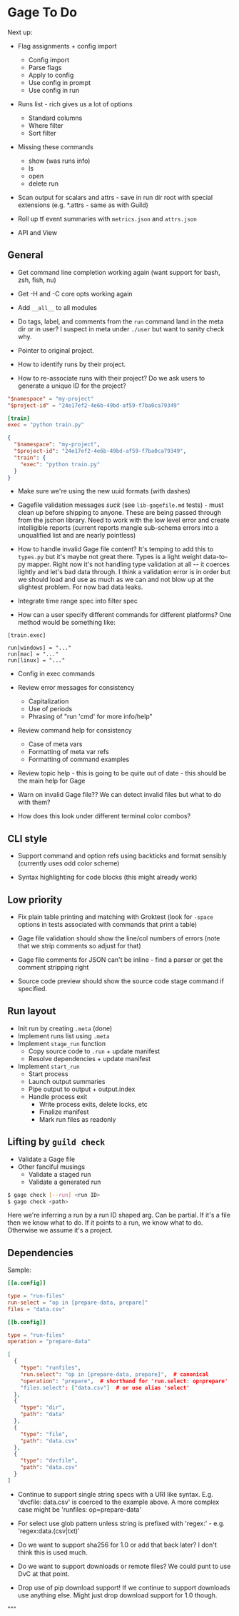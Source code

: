 # Gage To Do

Next up:

- Flag assignments + config import
  - Config import
  - Parse flags
  - Apply to config
  - Use config in prompt
  - Use config in run

- Runs list - rich gives us a lot of options
  - Standard columns
  - Where filter
  - Sort filter

- Missing these commands
  - show (was runs info)
  - ls
  - open
  - delete run

- Scan output for scalars and attrs - save in run dir root with special
  extensions (e.g. *.attrs - same as with Guild)

- Roll up tf event summaries with `metrics.json` and `attrs.json`

- API and View

## General

- Get command line completion working again (want support for bash, zsh,
  fish, nu)

- Get -H and -C core opts working again
- Add `__all__` to all modules
- Do tags, label, and comments from the `run` command land in the meta
  dir or in user? I suspect in meta under `./user` but want to sanity
  check why.

- Pointer to original project.

- How to identify runs by their project.

- How to re-associate runs with their project? Do we ask users to
  generate a unique ID for the project?

``` toml
"$namespace" = "my-project"
"$project-id" = "24e17ef2-4e6b-49bd-af59-f7ba0ca79349"

[train]
exec = "python train.py"
```

``` json
{
  "$namespace": "my-project",
  "$project-id": "24e17ef2-4e6b-49bd-af59-f7ba0ca79349",
  "train": {
    "exec": "python train.py"
  }
}
```

- Make sure we're using the new uuid formats (with dashes)

- Gagefile validation messages *suck* (see `lib-gagefile.md` tests) -
  must clean up before shipping to anyone. These are being passed
  through from the jschon library. Need to work with the low level error
  and create intelligible reports (current reports mangle sub-schema
  errors into a unqualified list and are nearly pointless)

- How to handle invalid Gage file content? It's temping to add this to
  `types.py` but it's maybe not great there. Types is a light weight
  data-to-py mapper. Right now it's not handling type validation at all
  -- it coerces lightly and let's bad data through. I think a validation
  error is in order but we should load and use as much as we can and not
  blow up at the slightest problem. For now bad data leaks.

- Integrate time range spec into filter spec

- How can a user specify different commands for different platforms? One
  method would be something like:

```
[train.exec]

run[windows] = "..."
run[mac] = "..."
run[linux] = "..."
```

- Config in exec commands

- Review error messages for consistency
  - Capitalization
  - Use of periods
  - Phrasing of "run 'cmd' for more info/help"

- Review command help for consistency
  - Case of meta vars
  - Formatting of meta var refs
  - Formatting of command examples

- Review topic help - this is going to be quite out of date - this
  should be the main help for Gage

- Warn on invalid Gage file?? We can detect invalid files but what to do
  with them?

- How does this look under different terminal color combos?

## CLI style

- Support command and option refs using backticks and format sensibly
  (currently uses odd color scheme)

- Syntax highlighting for code blocks (this might already work)

## Low priority

- Fix plain table printing and matching with Groktest (look for `-space`
  options in tests associated with commands that print a table)

- Gage file validation should show the line/col numbers of errors (note
  that we strip comments so adjust for that)

- Gage file comments for JSON can't be inline - find a parser or get the
  comment stripping right

- Source code preview should show the source code stage command if
  specified.

## Run layout

- Init run by creating `.meta` (done)
- Implement runs list using `.meta`
- Implement `stage_run` function
  - Copy source code to `.run` + update manifest
  - Resolve dependencies + update manifest
- Implement `start_run`
  - Start process
  - Launch output summaries
  - Pipe output to output + output.index
  - Handle process exit
    - Write process exits, delete locks, etc
    - Finalize manifest
    - Mark run files as readonly

## Lifting by `guild check`

- Validate a Gage file
- Other fanciful musings
  - Validate a staged run
  - Validate a generated run

``` bash
$ gage check [--run] <run ID>
$ gage check <path>
```

Here we're inferring a run by a run ID shaped arg. Can be partial. If
it's a file then we know what to do. If it points to a run, we know what
to do. Otherwise we assume it's a project.

## Dependencies

Sample:

```toml
[[a.config]]

type = "run-files"
run-select = "op in [prepare-data, prepare]"
files = "data.csv"

[[b.config]]

type = "run-files"
operation = "prepare-data"

```

```json
[
  {
    "type": "runfiles",
    "run.select": "op in [prepare-data, prepare]",  # canonical
    "operation": "prepare",  # shorthand for 'run.select: op=prepare'
    "files.select": ["data.csv"]  # or use alias 'select'
  },
  {
    "type": "dir",
    "path": "data"
  },
  {
    "type": "file",
    "path": "data.csv"
  },
  {
    "type": "dvcfile",
    "path": "data.csv"
  }
]
```

- Continue to support single string specs with a URI like syntax. E.g.
  'dvcfile: data.csv' is coerced to the example above. A more complex
  case might be 'runfiles: op=prepare-data'

- For select use glob pattern unless string is prefixed with 'regex:' -
  e.g. 'regex:data\.(csv|txt)'

- Do we want to support sha256 for 1.0 or add that back later? I don't
  think this is used much.

- Do we want to support downloads or remote files? We could punt to use
  DvC at that point.

- Drop use of pip download support! If we continue to support downloads
  use anything else. Might just drop download support for 1.0 though.

"""
